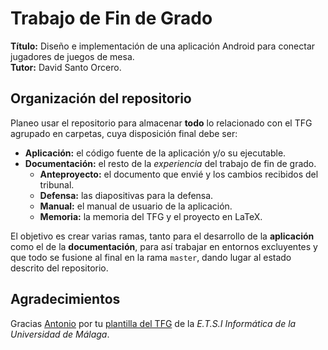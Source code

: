 # Trabajo de Fin de Grado

**Título:** Diseño e implementación de una aplicación Android para conectar jugadores de juegos de mesa.  
**Tutor:** David Santo Orcero.


## Organización del repositorio

Planeo usar el repositorio para almacenar **todo** lo relacionado con el TFG agrupado en carpetas, cuya disposición final debe ser:
* **Aplicación:** el código fuente de la aplicación y/o su ejecutable.
* **Documentación:** el resto de la _experiencia_ del trabajo de fin de grado.
    * **Anteproyecto:** el documento que envié y los cambios recibidos del tribunal.
    * **Defensa:** las diapositivas para la defensa.
    * **Manual:** el manual de usuario de la aplicación.
    * **Memoria:** la memoria del TFG y el proyecto en LaTeX.

El objetivo es crear varias ramas, tanto para el desarrollo de la **aplicación** como el de la **documentación**, para así trabajar en entornos excluyentes y que todo se fusione al final en la rama `master`, dando lugar al estado descrito del repositorio.



## Agradecimientos

Gracias [Antonio](https://github.com/benhid) por tu [plantilla del TFG](https://github.com/benhid/TFG-UMA) de la _E.T.S.I Informática de la Universidad de Málaga_.
